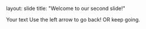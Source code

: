 layout: slide
title: "Welcome to our second slide!"

Your text
Use the left arrow to go back! OR keep going.
